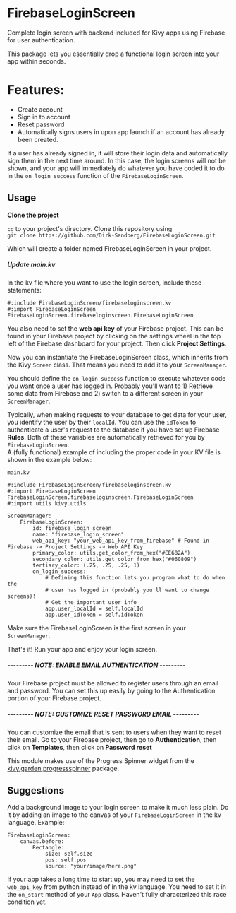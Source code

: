 # FirebaseLoginScreen
Complete login screen with backend included for Kivy apps using Firebase for
user authentication.

This package lets you essentially drop a functional login screen into your app
within seconds.

<h1>Features:</h1>

- Create account
- Sign in to account
- Reset password
- Automatically signs users in upon app launch if an account has already been created.

If a user has already signed in, it will store their login data and
automatically sign them in the next time around. In this case, the login screens
will not be shown, and your app will immediately do whatever you have coded it
to do in the `on_login_success` function of the `FirebaseLoginScreen`.

Usage
-

<b>Clone the project</b>

`cd` to your project's directory. Clone this repository using <br>
`git clone https://github.com/Dirk-Sandberg/FirebaseLoginScreen.git`

Which will create a folder named FirebaseLoginScreen in your project.

<h5><b>Update main.kv</b></h5>

In the kv file where you want to use the login screen, include these statements:
<br>

    #:include FirebaseLoginScreen/firebaseloginscreen.kv
    #:import FirebaseLoginScreen FirebaseLoginScreen.firebaseloginscreen.FirebaseLoginScreen

You also need to set the <b>web api key</b> of your Firebase project. This
can be found in your Firebase project by clicking on the settings wheel in the
top left of the Firebase dashboard for your project. Then click 
<b>Project Settings</b>.

Now you can instantiate the FirebaseLoginScreen class, which inherits from the
Kivy `Screen` class. That means you need to add it to your `ScreenManager`.

You should define the `on_login_success` function to execute whatever code you
want once a user has logged in. Probably you'll want to 1) Retrieve some data
from Firebase and 2) switch to a different screen in your `ScreenManager`.

Typically, when making requests to your database to get data for your user, you
identify the user by their `localId`. You can use the `idToken` to authenticate
a user's request to the database if you have set up Firebase <b>Rules</b>. Both
of these variables are automatically retrieved for you by `FirebaseLoginScreen`.<br>
A (fully functional) example of including the proper code in your KV file is
shown in the example below:

`main.kv`
    
    #:include FirebaseLoginScreen/firebaseloginscreen.kv
    #:import FirebaseLoginScreen FirebaseLoginScreen.firebaseloginscreen.FirebaseLoginScreen
    #:import utils kivy.utils
    
    ScreenManager:
        FirebaseLoginScreen:
            id: firebase_login_screen
            name: "firebase_login_screen"
            web_api_key: "your_web_api_key_from_firebase" # Found in Firebase -> Project Settings -> Web API Key
            primary_color: utils.get_color_from_hex("#EE682A")
            secondary_color: utils.get_color_from_hex("#060809")
            tertiary_color: (.25, .25, .25, 1)
            on_login_success:
                # Defining this function lets you program what to do when the
                # user has logged in (probably you'll want to change screens)!
                # Get the important user info
                app.user_localId = self.localId
                app.user_idToken = self.idToken

Make sure the FirebaseLoginScreen is the first screen in your `ScreenManager`.

That's it! Run your app and enjoy your login screen.

##### --------- NOTE: ENABLE EMAIL AUTHENTICATION ---------
Your Firebase project must be allowed to register users through an email and
password. You can set this up easily by going to the Authentication portion of your
Firebase project.

##### --------- NOTE: CUSTOMIZE RESET PASSWORD EMAIL ---------

You can customize the email that is sent to users when they want to reset their email.
Go to your Firebase project, then go to <b>Authentication</b>, then click on <b>Templates</b>,
then click on <b>Password reset</b>

This module makes use of the Progress Spinner widget from the
<a href="https://github.com/kivy-garden/garden.progressspinner" target="_blank">
kivy.garden.progressspinner</a> package. 

Suggestions
-

Add a background image to your login screen to make it much less plain. Do it by
adding an image to the canvas of your `FirebaseLoginScreen` in the kv language.
Example:

    FirebaseLoginScreen:
        canvas.before:
            Rectangle:
                size: self.size
                pos: self.pos
                source: "your/image/here.png"
                
                
If your app takes a long time to start up, you may need to set the `web_api_key`
from python instead of in the kv language. You need to set it in the `on_start`
method of your `App` class. Haven't fully characterized this race condition yet. 



